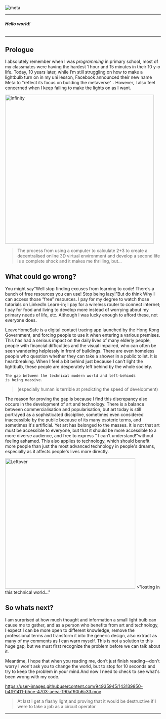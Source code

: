 ![meta](https://user-images.githubusercontent.com/94935945/143158357-42e8c191-3f04-4958-ae9f-0aedf567f4ba.gif)
***
#### _Hello world!_<h6>
***
    
## Prologue
    
I absolutely remember when I was *programming* in primary school, most of my classmates were having the hardest 1 hour and 15 minutes in their 10 y-o life. Today, 10 years later, while I’m still struggling on how to make a lightbulb turn on in my uni lesson, Facebook announced their new name Meta to "reflect its focus on building the metaverse" . However, I also feel concerned when I keep failing to make the lights on as I want.
    
<img width="481" alt="Infinity" src="https://user-images.githubusercontent.com/94935945/143291006-23dd4f29-b4de-4d85-bd7b-88fbbe965be1.png">
    
>The process from using a computer to calculate 2+3 to create a decentralised online 3D virtual environment and develop a second life is a complete shock and it makes me thrilling, but...

## What could go wrong?
You might say“Well stop finding excuses from learning to code! There’s a bunch of free resources you can use! Stop being lazy!”But do think Why I can access those “free” resources. I pay for my degree to watch those tutorials on LinkedIn Learn-in; I pay for a wireless router to connect internet; I pay for food and living to develop more instead of worrying about my primary needs of life, etc. Although I was lucky enough to afford these, not everyone does.


LeaveHomeSafe is a digital contact tracing app launched by the Hong Kong Government, and forcing people to use it when entering a various premises. This has had a serious impact on the daily lives of many elderly people, people with financial difficulties and the visual impaired, who can often be seen wandering helplessly in front of buildings. There are even homeless people who question whether they can take a shower in a public toilet. It is heartbreaking. When I feel a bit behind just because I can't light the lightbulb, these people are desperately left behind by the whole society. 
    
    The gap between the technical modern world and left-behinds 
    is being massive.
    
>(especially human is terrible at predicting 
the speed of development)

    
The reason for proving the gap is because I find this discrepancy also occurs in the development of art and technology. There is a balance between commercialisation and popularisation, but art today is still portrayed as a sophisticated discipline, sometimes even considered inaccessible by the public because of its many esoteric terms, and sometimes it's artificial. Yet art has belonged to the masses. It is not that art must be accessible to everyone, but that it should be more accessible to a more diverse audience, and free to express “ I can’t understand!”without feeling ashamed. This also applies to technology, which should benefit more people than just the most advanced technology in people's dreams, especially as it affects people's lives more directly.
    
<img width="421" alt="Leftover" src="https://user-images.githubusercontent.com/94935945/143256470-78bddba7-7c72-4360-83ce-454e3b5fce91.png">
>"losting in this technical world..."
    
## So whats next?
    
I am surprised at how much thought and information a small light bulb can cause me to gather, and as a person who benefits from art and technology, I expect I can be more open to different knowledge, remove the professional terms and transform it into the generic design, also extract as many of my comments as I can warn myself. This is not a solution to this huge gap, but we must first recognize the problem before we can talk about it. 
    
Meantime, I hope that when you reading me, don’t just finish reading--don't worry I won't ask you to change the world, but to stop for 10 seconds and try to keep the problem in your mind.And now I need to check to see what's been wrong with my code.

    
    
https://user-images.githubusercontent.com/94935945/143139850-b4f91411-b5ce-4703-aeea-190af90b6c33.mov
>At last I get a flashy light,and proving that it would be destructive if I were to take a job as a circuit operator

***
